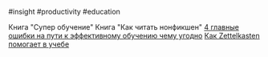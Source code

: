 #insight #productivity #education


Книга "Супер обучение"
Книга "Как читать нонфикшен"
[4 главные ошибки на пути к эффективному обучению чему угодно](https://habr.com/ru/post/696248/)
[Как Zettelkasten помогает в учебе](http://centrepsycle-amu.fr/wp-content/uploads/2014/01/POK2005-ApplCogPSy.pdf)

